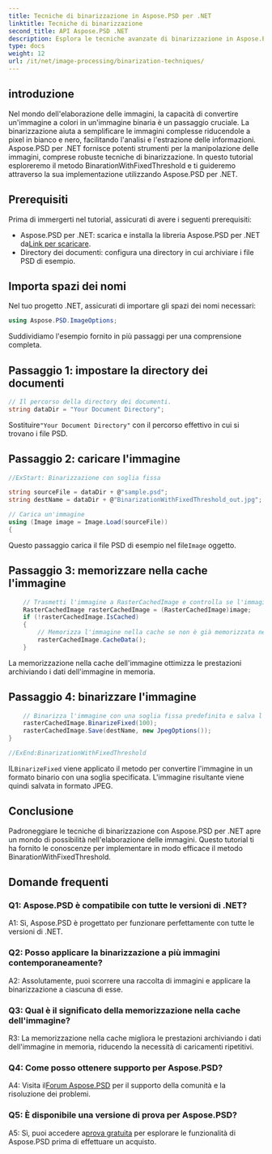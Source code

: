 ```yaml
---
title: Tecniche di binarizzazione in Aspose.PSD per .NET
linktitle: Tecniche di binarizzazione
second_title: API Aspose.PSD .NET
description: Esplora le tecniche avanzate di binarizzazione in Aspose.PSD per .NET. Converti facilmente immagini a colori in formato binario utilizzando il metodo BinarationWithFixedThreshold.
type: docs
weight: 12
url: /it/net/image-processing/binarization-techniques/
---
```

## introduzione

Nel mondo dell'elaborazione delle immagini, la capacità di convertire un'immagine a colori in un'immagine binaria è un passaggio cruciale. La binarizzazione aiuta a semplificare le immagini complesse riducendole a pixel in bianco e nero, facilitando l'analisi e l'estrazione delle informazioni. Aspose.PSD per .NET fornisce potenti strumenti per la manipolazione delle immagini, comprese robuste tecniche di binarizzazione. In questo tutorial esploreremo il metodo BinarationWithFixedThreshold e ti guideremo attraverso la sua implementazione utilizzando Aspose.PSD per .NET.

## Prerequisiti

Prima di immergerti nel tutorial, assicurati di avere i seguenti prerequisiti:

-  Aspose.PSD per .NET: scarica e installa la libreria Aspose.PSD per .NET da[Link per scaricare](https://releases.aspose.com/psd/net/).
- Directory dei documenti: configura una directory in cui archiviare i file PSD di esempio.

## Importa spazi dei nomi

Nel tuo progetto .NET, assicurati di importare gli spazi dei nomi necessari:

```csharp
using Aspose.PSD.ImageOptions;
```

Suddividiamo l'esempio fornito in più passaggi per una comprensione completa.

## Passaggio 1: impostare la directory dei documenti

```csharp
// Il percorso della directory dei documenti.
string dataDir = "Your Document Directory";
```

 Sostituire`"Your Document Directory"` con il percorso effettivo in cui si trovano i file PSD.

## Passaggio 2: caricare l'immagine

```csharp
//ExStart: Binarizzazione con soglia fissa

string sourceFile = dataDir + @"sample.psd";
string destName = dataDir + @"BinarizationWithFixedThreshold_out.jpg";

// Carica un'immagine
using (Image image = Image.Load(sourceFile))
{
```

 Questo passaggio carica il file PSD di esempio nel file`Image` oggetto.

## Passaggio 3: memorizzare nella cache l'immagine

```csharp
	// Trasmetti l'immagine a RasterCachedImage e controlla se l'immagine è memorizzata nella cache
	RasterCachedImage rasterCachedImage = (RasterCachedImage)image;
	if (!rasterCachedImage.IsCached)
	{
		// Memorizza l'immagine nella cache se non è già memorizzata nella cache
		rasterCachedImage.CacheData();
	}
```

La memorizzazione nella cache dell'immagine ottimizza le prestazioni archiviando i dati dell'immagine in memoria.

## Passaggio 4: binarizzare l'immagine

```csharp
	// Binarizza l'immagine con una soglia fissa predefinita e salva l'immagine risultante
	rasterCachedImage.BinarizeFixed(100);
	rasterCachedImage.Save(destName, new JpegOptions());
}

//ExEnd:BinarizationWithFixedThreshold
```

 IL`BinarizeFixed` viene applicato il metodo per convertire l'immagine in un formato binario con una soglia specificata. L'immagine risultante viene quindi salvata in formato JPEG.

## Conclusione

Padroneggiare le tecniche di binarizzazione con Aspose.PSD per .NET apre un mondo di possibilità nell'elaborazione delle immagini. Questo tutorial ti ha fornito le conoscenze per implementare in modo efficace il metodo BinarationWithFixedThreshold.

## Domande frequenti

### Q1: Aspose.PSD è compatibile con tutte le versioni di .NET?

A1: Sì, Aspose.PSD è progettato per funzionare perfettamente con tutte le versioni di .NET.

### Q2: Posso applicare la binarizzazione a più immagini contemporaneamente?

A2: Assolutamente, puoi scorrere una raccolta di immagini e applicare la binarizzazione a ciascuna di esse.

### Q3: Qual è il significato della memorizzazione nella cache dell'immagine?

R3: La memorizzazione nella cache migliora le prestazioni archiviando i dati dell'immagine in memoria, riducendo la necessità di caricamenti ripetitivi.

### Q4: Come posso ottenere supporto per Aspose.PSD?

 A4: Visita il[Forum Aspose.PSD](https://forum.aspose.com/c/psd/34) per il supporto della comunità e la risoluzione dei problemi.

### Q5: È disponibile una versione di prova per Aspose.PSD?

 A5: Sì, puoi accedere a[prova gratuita](https://releases.aspose.com/) per esplorare le funzionalità di Aspose.PSD prima di effettuare un acquisto.